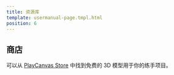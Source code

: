 ```yaml
---
title: 资源库
template: usermanual-page.tmpl.html
position: 6
---
```


## 商店

可以从 [PlayCanvas Store][1] 中找到免费的 3D 模型用于你的练手项目。

[1]: http://store.playcanvas.com/

